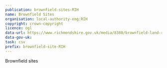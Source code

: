 ```yaml
---
publication: brownfield-sites-RIH
name: Brownfield Sites
organisation: local-authority-eng:RIH
copyright: crown-copyright
licence: ogl
data-url: https://www.richmondshire.gov.uk/media/8380/brownfield-land-register-part-1-csv-format.csv
data-gov-uk: 
task: csv
prefix: brownfield-site-RIH
---
```


Brownfield sites

